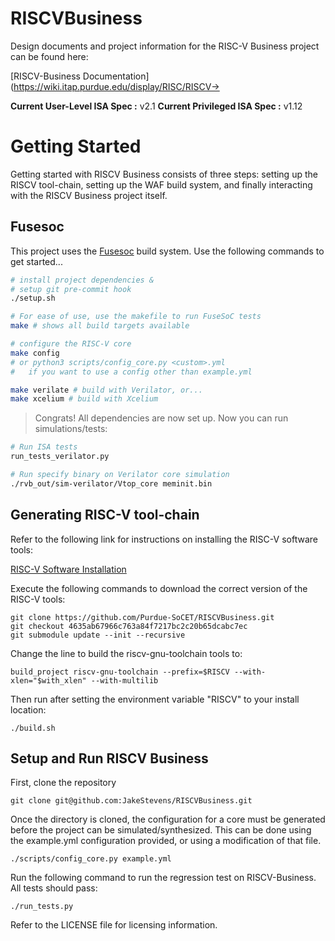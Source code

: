 # RISCVBusiness
Design documents and project information for the RISC-V Business project can be found here:

[RISCV-Business Documentation](https://wiki.itap.purdue.edu/display/RISC/RISCV->


**Current User-Level ISA Spec :** v2.1
**Current Privileged ISA Spec :** v1.12

# Getting Started

Getting started with RISCV Business consists of three steps: setting up the RISCV tool-chain, setting up the WAF build system, and finally interacting with the RISCV Business project itself. 

## Fusesoc
This project uses the [Fusesoc](http://fusesoc.net/) build system.  Use the following commands to get started...

```bash
# install project dependencies &
# setup git pre-commit hook
./setup.sh

# For ease of use, use the makefile to run FuseSoC tests
make # shows all build targets available

# configure the RISC-V core
make config 
# or python3 scripts/config_core.py <custom>.yml
#   if you want to use a config other than example.yml

make verilate # build with Verilator, or...
make xcelium # build with Xcelium
```

> Congrats! All dependencies are now set up.  Now you can run simulations/tests:


```bash
# Run ISA tests
run_tests_verilator.py

# Run specify binary on Verilator core simulation
./rvb_out/sim-verilator/Vtop_core meminit.bin
```

## Generating RISC-V tool-chain

Refer to the following link for instructions on installing the RISC-V software tools:

[RISC-V Software Installation](https://riscv.org/software-tools/)

Execute the following commands to download the correct version of the RISC-V tools:

~~~
git clone https://github.com/Purdue-SoCET/RISCVBusiness.git
git checkout 4635ab67966c763a84f7217bc2c20b65dcabc7ec
git submodule update --init --recursive
~~~

Change the line to build the riscv-gnu-toolchain tools to:

~~~
build_project riscv-gnu-toolchain --prefix=$RISCV --with-xlen="$with_xlen" --with-multilib
~~~

Then run after setting the environment variable "RISCV" to your install location:

~~~
./build.sh
~~~

## Setup and Run RISCV Business

First, clone the repository

~~~
git clone git@github.com:JakeStevens/RISCVBusiness.git
~~~

Once the directory is cloned, the configuration for a core must be generated before the project can be simulated/synthesized. This can be done using the example.yml configuration provided, or using a modification of that file.

~~~
./scripts/config_core.py example.yml
~~~

Run the following command to run the regression test on RISCV-Business.  All tests should pass:

~~~
./run_tests.py
~~~

Refer to the LICENSE file for licensing information.
